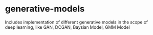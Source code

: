 # generative-models
Includes implementation of different generative models in the scope of deep learning, like GAN, DCGAN, Baysian Model, GMM Model

